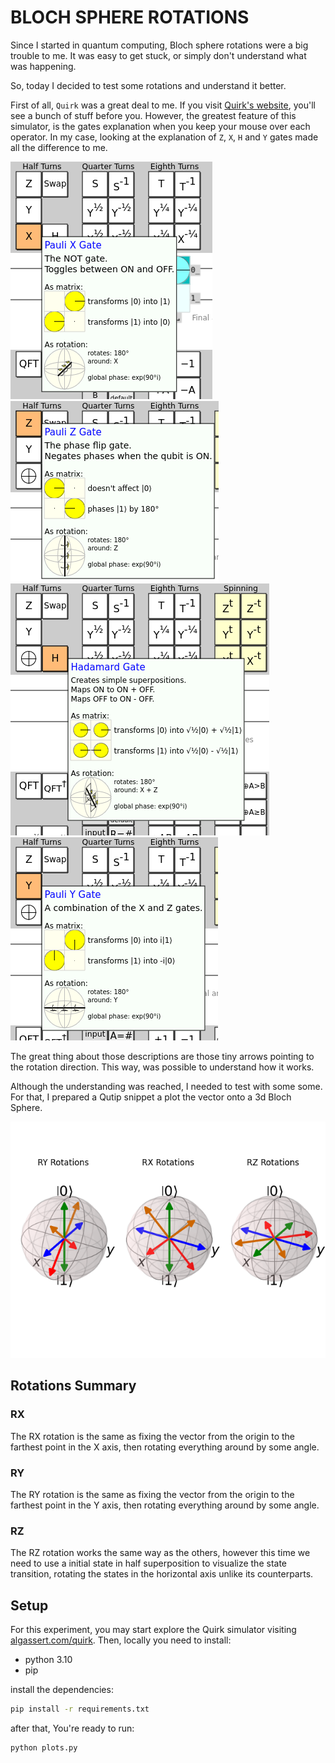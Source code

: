 # BLOCH SPHERE ROTATIONS

Since I started in quantum computing, Bloch sphere rotations were a big trouble to me. It was easy to get stuck, or simply don't understand what was happening.

So, today I decided to test some rotations and understand it better.

First of all, `Quirk` was a great deal to me. If you visit [Quirk's website](https://algassert.com/quirk), you'll see a bunch of stuff before you. However, the greatest feature of this simulator, is the gates explanation when you keep your mouse over each operator. In my case, looking at the explanation of `Z`, `X`, `H` and `Y` gates made all the difference to me.

![quirk X gate](./quirk-x.png)
![quirk Z gate](./quirk-z.png)
![quirk H gate](./quirk-h.png)
![quirk Y gate](./quirk-y.png)

The great thing about those descriptions are those tiny arrows pointing to the rotation direction. This way, was possible to understand how it works.

Although the understanding was reached, I needed to test with some some. For that, I prepared a Qutip snippet a plot the vector onto a 3d Bloch Sphere.

![Rotations](./rotations.png)

## Rotations Summary

### RX

The RX rotation is the same as fixing the vector from the origin to the farthest point in the X axis, then rotating everything around by some angle.

### RY

The RY rotation is the same as fixing the vector from the origin to the farthest point in the Y axis, then rotating everything around by some angle.

### RZ

The RZ rotation works the same way as the others, however this time we need to use a initial state in half superposition to visualize the state transition, rotating the states in the horizontal axis unlike its counterparts.

## Setup

For this experiment, you may start explore the Quirk simulator visiting [algassert.com/quirk](https://algassert.com/quirk). Then, locally you need to install:

* python 3.10
* pip

install the dependencies:

```bash
pip install -r requirements.txt
```

after that, You're ready to run:

```bash
python plots.py
```
